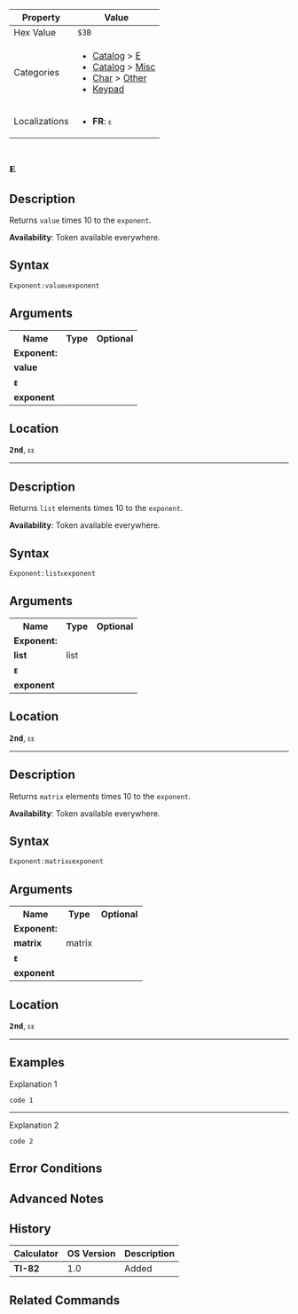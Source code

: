| Property      | Value |
|---------------|-------|
| Hex Value     | `$3B`|
| Categories    | <ul><li>[Catalog](<../categories/Catalog.md>) > [E](<../categories/Catalog.md#E>)</li><li>[Catalog](<../categories/Catalog.md>) > [Misc](<../categories/Catalog.md#Misc>)</li><li>[Char](<../categories/Char.md>) > [Other](<../categories/Char.md#Other>)</li><li>[Keypad](<../categories/Keypad.md>)</li></ul> |
| Localizations | <ul><li><b>FR</b>: `ᴇ`</li></ul> |

# `ᴇ`

## Description
Returns `value` times 10 to the `exponent`.


<b>Availability</b>: Token available everywhere.

## Syntax
`Exponent:valueᴇexponent`

## Arguments
<table>
<tr><th>Name</th><th>Type</th><th>Optional</th></tr>

<tr><td><b>Exponent:</b></td><td></td><td></td></tr>

<tr><td><b>value</b></td><td></td><td></td></tr>

<tr><td><b>ᴇ</b></td><td></td><td></td></tr>

<tr><td><b>exponent</b></td><td></td><td></td></tr>

</table>

## Location
<tt><kbd><b>2nd</b></kbd></tt>, <kbd>ᴇᴇ</kbd>
<hr>

## Description
Returns `list` elements times 10 to the `exponent`.


<b>Availability</b>: Token available everywhere.

## Syntax
`Exponent:listᴇexponent`

## Arguments
<table>
<tr><th>Name</th><th>Type</th><th>Optional</th></tr>

<tr><td><b>Exponent:</b></td><td></td><td></td></tr>

<tr><td><b>list</b></td><td>list</td><td></td></tr>

<tr><td><b>ᴇ</b></td><td></td><td></td></tr>

<tr><td><b>exponent</b></td><td></td><td></td></tr>

</table>

## Location
<tt><kbd><b>2nd</b></kbd></tt>, <kbd>ᴇᴇ</kbd>
<hr>

## Description
Returns `matrix` elements times 10 to the `exponent`.


<b>Availability</b>: Token available everywhere.

## Syntax
`Exponent:matrixᴇexponent`

## Arguments
<table>
<tr><th>Name</th><th>Type</th><th>Optional</th></tr>

<tr><td><b>Exponent:</b></td><td></td><td></td></tr>

<tr><td><b>matrix</b></td><td>matrix</td><td></td></tr>

<tr><td><b>ᴇ</b></td><td></td><td></td></tr>

<tr><td><b>exponent</b></td><td></td><td></td></tr>

</table>

## Location
<tt><kbd><b>2nd</b></kbd></tt>, <kbd>ᴇᴇ</kbd>
<hr>

## Examples

Explanation 1
```ti-basic
code 1
```
---
Explanation 2
```ti-basic
code 2
```

## Error Conditions


## Advanced Notes


## History
| Calculator | OS Version | Description |
|------------|------------|-------------|
| <b>TI-82</b> | 1.0 | Added |

## Related Commands

